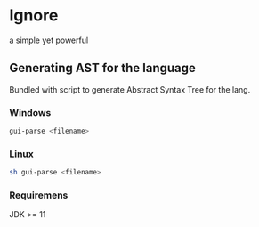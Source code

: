 # Ignore
a simple yet powerful

## Generating AST for the language
Bundled with script to generate Abstract Syntax Tree for the lang.

### Windows
```powershell
gui-parse <filename>

```
### Linux
```bash
sh gui-parse <filename>
```

### Requiremens
JDK >= 11
